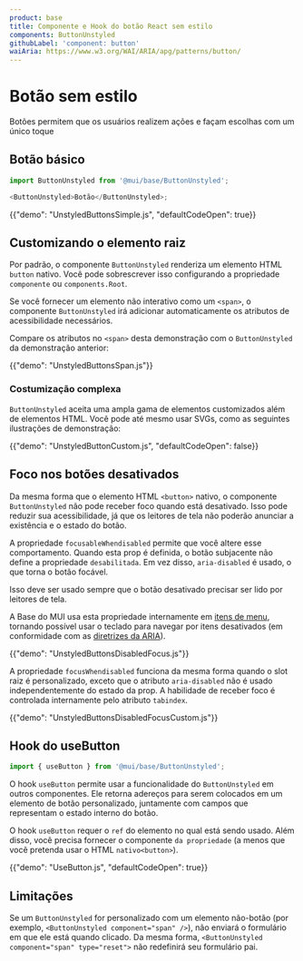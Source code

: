 ```yaml
---
product: base
title: Componente e Hook do botão React sem estilo
components: ButtonUnstyled
githubLabel: 'component: button'
waiAria: https://www.w3.org/WAI/ARIA/apg/patterns/button/
---
```


# Botão sem estilo

<p class="description">Botões permitem que os usuários realizem ações e façam escolhas com um único toque</p>

## Botão básico

```js
import ButtonUnstyled from '@mui/base/ButtonUnstyled';

<ButtonUnstyled>Botão</ButtonUnstyled>;
```

{{"demo": "UnstyledButtonsSimple.js", "defaultCodeOpen": true}}

## Customizando o elemento raiz

Por padrão, o componente `ButtonUnstyled` renderiza um elemento HTML `button` nativo. Você pode sobrescrever isso configurando a propriedade `componente` ou `components.Root`.

Se você fornecer um elemento não interativo como um `<span>`, o componente `ButtonUnstyled` irá adicionar automaticamente os atributos de acessibilidade necessários.

Compare os atributos no `<span>` desta demonstração com o `ButtonUnstyled` da demonstração anterior:

{{"demo": "UnstyledButtonsSpan.js"}}

### Costumização complexa

`ButtonUnstyled` aceita uma ampla gama de elementos customizados além de elementos HTML. Você pode até mesmo usar SVGs, como as seguintes ilustrações de demonstração:

{{"demo": "UnstyledButtonCustom.js", "defaultCodeOpen": false}}

## Foco nos botões desativados

Da mesma forma que o elemento HTML `<button>` nativo, o componente `ButtonUnstyled` não pode receber foco quando está desativado. Isso pode reduzir sua acessibilidade, já que os leitores de tela não poderão anunciar a existência e o estado do botão.

A propriedade `focusableWhendisabled` permite que você altere esse comportamento. Quando esta prop é definida, o botão subjacente não define a propriedade `desabilitada`. Em vez disso, `aria-disabled` é usado, o que torna o botão focável.

Isso deve ser usado sempre que o botão desativado precisar ser lido por leitores de tela.

A Base do MUI usa esta propriedade internamente em [itens de menu](/base/react-menu/), tornando possível usar o teclado para navegar por itens desativados (em conformidade com as [diretrizes da ARIA](https://www.w3.org/TR/wai-aria-practices-1.2/#h-note-17)).

{{"demo": "UnstyledButtonsDisabledFocus.js"}}

A propriedade `focusWhendisabled` funciona da mesma forma quando o slot raiz é personalizado, exceto que o atributo `aria-disabled` não é usado independentemente do estado da prop. A habilidade de receber foco é controlada internamente pelo atributo `tabindex`.

{{"demo": "UnstyledButtonsDisabledFocusCustom.js"}}

## Hook do useButton

```js
import { useButton } from '@mui/base/ButtonUnstyled';
```

O hook `useButton` permite usar a funcionalidade do `ButtonUnstyled` em outros componentes. Ele retorna adereços para serem colocados em um elemento de botão personalizado, juntamente com campos que representam o estado interno do botão.

O hook `useButton` requer o `ref` do elemento no qual está sendo usado. Além disso, você precisa fornecer o componente `da propriedade` (a menos que você pretenda usar o HTML `nativo<button>`).

{{"demo": "UseButton.js", "defaultCodeOpen": true}}

## Limitações

Se um `ButtonUnstyled` for personalizado com um elemento não-botão (por exemplo, `<ButtonUnstyled component="span" />`), não enviará o formulário em que ele está quando clicado. Da mesma forma, `<ButtonUnstyled component="span" type="reset">` não redefinirá seu formulário pai.
